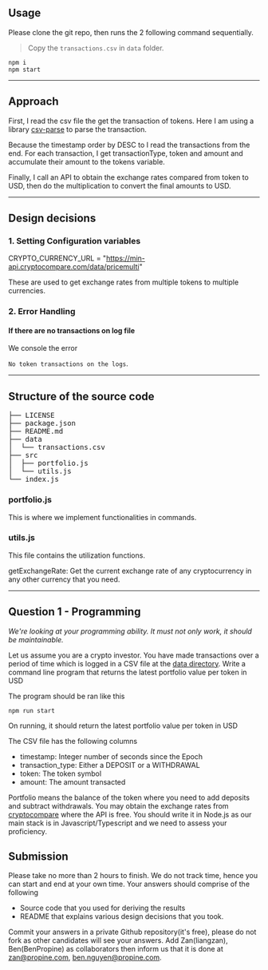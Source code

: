 ## Usage

Please clone the git repo, then runs the 2 following command sequentially.

> Copy the `transactions.csv` in `data` folder.

```
npm i
npm start
```
---

## Approach

First, I read the csv file the get the transaction of tokens. Here I am using a library [csv-parse](https://www.npmjs.com/package/csv-parse) to parse the transaction.

Because the timestamp order by DESC to I read the transactions from the end. For each transaction, I get transactionType, token and amount and accumulate their amount to the tokens variable.

Finally, I call an API to obtain the exchange rates compared from token to USD, then do the multiplication to convert the final amounts to USD.

---
## Design decisions
### 1. Setting Configuration variables

CRYPTO_CURRENCY_URL = "https://min-api.cryptocompare.com/data/pricemulti"

These are used to get exchange rates from multiple tokens to multiple currencies.

### 2. Error Handling
#### If there are no transactions on log file
We console the error

`No token transactions on the logs`.

---

## Structure of the source code
<pre>
├── LICENSE
├── package.json
├── README.md
├── data
│  └── transactions.csv
├── src
│  ├── portfolio.js
│  └── utils.js
└── index.js
</pre>

### portfolio.js
This is where we implement functionalities in commands.

### utils.js
This file contains the utilization functions.

getExchangeRate: Get the current exchange rate of any cryptocurrency in any other currency that you need.

---
## Question 1 - Programming
_We're looking at your programming ability. It must not only work, it should be maintainable._

Let us assume you are a crypto investor. You have made transactions over a period of time which is logged in a CSV file at the [data directory](https://raw.githubusercontent.com/Propine/2b-boilerplate/master/data/transactions.csv). Write a command line program that returns the latest portfolio value per token in USD

The program should be ran like this

```
npm run start
```

On running, it should return the latest portfolio value per token in USD

The CSV file has the following columns
 - timestamp: Integer number of seconds since the Epoch
 - transaction_type: Either a DEPOSIT or a WITHDRAWAL
 - token: The token symbol
 - amount: The amount transacted

Portfolio means the balance of the token where you need to add deposits and subtract withdrawals. You may obtain the exchange rates from [cryptocompare](https://min-api.cryptocompare.com/documentation) where the API is free. You should write it in Node.js as our main stack is in Javascript/Typescript and we need to assess your proficiency.


## Submission

Please take no more than 2 hours to finish. We do not track time, hence you can start and end at your own time. Your answers should comprise of the following

  - Source code that you used for deriving the results
  - README that explains various design decisions that you took.

Commit your answers in a private Github repository(it's free), please do not fork as other candidates will see your answers. Add Zan(liangzan), Ben(BenPropine) as collaborators then inform us that it is done at zan@propine.com, ben.nguyen@propine.com.
